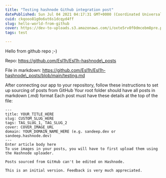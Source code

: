 ```yaml
---
title: "Testing hashnode Github integration post"
datePublished: Sun Jul 04 2021 04:17:31 GMT+0000 (Coordinated Universal Time)
cuid: ckqooo81g0o6ut6s1dcqyd4ff
slug: hello-world-from-github
cover: https://dev-to-uploads.s3.amazonaws.com/i/oxte5rv0f0dmcebm8pre.png
tags: test

---
```


Hello from github repo ;-)

Repo: <https://github.com/Esl1h/Esl1h-hashnode\_posts>

File in markdown: <https://github.com/Esl1h/Esl1h-hashnode\_posts/blob/main/testing.md> 

After connecting our app to your repository, follow these instructions to set up sourcing of posts from GitHub
Your root folder should have all posts in markdown (.md) format
Each post must have these details at the top of the file:

    ---
    title: YOUR_TITLE_HERE
    slug: CUSTOM_SLUG_HERE
    tags: TAG_SLUG_1, TAG_SLUG_2
    cover: COVER_IMAGE_URL
    domain: YOUR_DOMAIN_NAME_HERE (e.g. sandeep.dev or sandeep.hashnode.dev)
    ---
    Enter article body here
    To use images in your posts, you will have to first upload them using the Hashnode uploader.

    Posts sourced from GitHub can't be edited on Hashnode.

    This is an initial version. Feedback is very much appreciated.